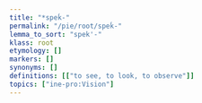 ```yaml
---
title: "*speḱ-"
permalink: "/pie/root/speḱ-"
lemma_to_sort: "spek'-"
klass: root
etymology: []
markers: []
synonyms: []
definitions: [["to see, to look, to observe"]]
topics: ["ine-pro:Vision"]
---
```

